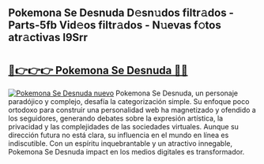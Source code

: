 ## Pokemona Se Desnuda D𝚎sn𝚞dos filtr𝚊dos - Parts-5fb Vid𝚎os filtr𝚊dos - N𝚞evas f𝚘tos atr𝚊ctivas l9Srr

# <h2><a href="http://mb6ujb.tromn.icu/?c=Pokemona+Se+Desnuda">🔗👉👉👉 Pokemona Se Desnuda 🔗🔗</a></h2>

[![Pokemona Se Desnuda nuevo](https://i.imgur.com/pEAQMta.gif)](http://mb6ujb.tromn.icu/?c=Pokemona+Se+Desnuda)
Pokemona Se Desnuda, un personaje paradójico y complejo, desafía la categorización simple. Su enfoque poco ortodoxo para construir una personalidad web ha magnetizado y ofendido a los seguidores, generando debates sobre la expresión artística, la privacidad y las complejidades de las sociedades virtuales. Aunque su dirección futura no está clara, su influencia en el mundo en línea es indiscutible. Con un espíritu inquebrantable y un atractivo innegable, Pokemona Se Desnuda impact en los medios digitales es transformador.
